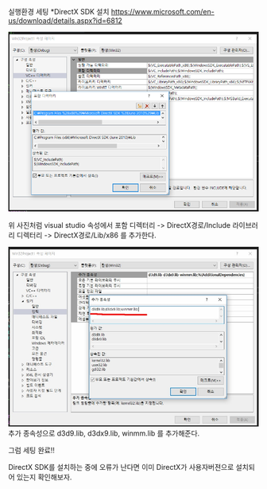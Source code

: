 실행환경 세팅
*DirectX SDK 설치
https://www.microsoft.com/en-us/download/details.aspx?id=6812

![vsSetting](./image/gameVsSetting1.png)

위 사진처럼 visual studio 속성에서
포함 디렉터리 -> DirectX경로/Include
라이브러리 디렉터리 -> DirectX경로/Lib/x86
를 추가한다.

![vsSetting2](./image/gameVsSetting2.png)
추가 종속성으로 d3d9.lib, d3dx9.lib, winmm.lib 를 추가해준다.

그럼 세팅 완료!!

DirectX SDK를 설치하는 중에 오류가 난다면 이미 DirectX가 사용자버젼으로 설치되어 있는지 확인해보자.
